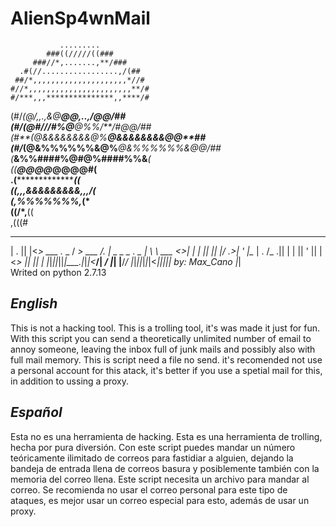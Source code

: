 # AlienSp4wnMail
               .........               
            ###((/////((###            
         ###//*,.......,**/###         
      .#(//.................,/(##      
     ##/*,,,,,,,,,,,,,,,,,,,,,*//#     
    #//*,,,,,,,,,,,,,,,,,,,,,,,**/#    
    #/***,,,***************,,****/#    
  (#/*(@/,,.,&@*********@@,..,/@@*/##  
  (#/*(@#//*/#%@*******@%%/**/#@@*/##  
  (#**(@&&&&&&&&@%****@&&&&&&&&@@**##  
  (#/*(@&%%%%%%&@%****@&%%%%%%&@@*/##  
    (***&%%####%@#****@%####%%&***(    
     ((****@@@@*********@@@@#****(     
      .(***********************((      
         ((*,,,&&&&&&&&&,,,*/(         
           (***,%%%%%%%,***(*          
               ((/*,**((               
                 ,(((#        
 ___  _  _            ___        __               __ __       _  _ 
| . || |<_> ___ ._ _ / __> ___  /. |  _ _ _ ._ _ |  \  \ ___ <_>| |
|   || || |/ ._>| ' |\__ \| . \/_  .|| | | || ' ||     |<_> || || |
|_|_||_||_|\___.|_|_|<___/|  _/  |_| |__/_/ |_|_||_|_|_|<___||_||_|
by: Max_Cano              |_|    
Writed on python 2.7.13

***English***
-------------------------------------------------------------------------------------------------------------------------

This is not a hacking tool. This is a trolling tool, it's was made it just for fun.
With this script you can send a theoretically unlimited number of email to annoy someone, leaving the inbox full of junk mails and possibly also with full mail memory.
This is script need a file no send.
it's recomended not use a personal account for this atack, it's better if you use a spetial mail for this, in addition to ussing a proxy.

***Español***
-------------------------------------------------------------------------------------------------------------------------

Esta no es una herramienta de hacking. Esta es una herramienta de trolling, hecha por pura diversión.
Con este script puedes mandar un número teóricamente ilimitado de correos para fastidiar a alguien, dejando la bandeja de entrada llena de correos basura y posiblemente también con la memoria del correo llena.
Este script necesita un archivo para mandar al correo.
Se recomienda no usar el correo personal para este tipo de ataques, es mejor usar un correo especial para esto, además de usar un proxy. 
